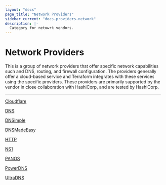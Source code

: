 ```yaml
---
layout: "docs"
page_title: "Network Providers"
sidebar_current: "docs-providers-network"
description: |-
  Category for netowrk vendors.
---
```


# Network Providers

This is a group of network providers that offer specific network capabilities
such and DNS, routing, and firewall configuration.  The providers generally
offer a cloud-based service and Terraform integrates with these services using
the specific providers.  These providers are primarily supported by the vendor
in close collaboration with HashiCorp, and are tested by HashiCorp.

---


[Cloudflare](/docs/providers/cloudflare/index.html)

[DNS](/docs/providers/dns/index.html)

[DNSimple](/docs/providers/dnsimple/index.html)

[DNSMadeEasy](/docs/providers/dme/index.html)

[HTTP](/docs/providers/http/index.html)

[NS1](/docs/providers/ns1/index.html)

[PANOS](/docs/providers/panos/index.html)

[PowerDNS](/docs/providers/powerdns/index.html)

[UltraDNS](/docs/providers/ultradns/index.html)
